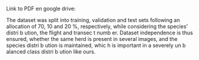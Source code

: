 Link to PDF en google drive: 


The dataset was split into training, validation and test sets following an allocation of 70, 10 and 20
%,
respectively, while considering the species’ distri
b
ution, the flight and transec
t numb
er. Dataset
independence is thus ensured, whether the same herd is present in several images, and the species
distri
b
ution is maintained, whic
h is important in a severely un
b
alanced class distri
b
ution like ours.